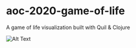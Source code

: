 # aoc-2020-game-of-life
A game of life visualization built with Quil &amp; Clojure

![Alt Text](https://github.com/gregsugiyama/aoc-2020-game-of-life/blob/main/aoc_11-12-2020_1.gif)
